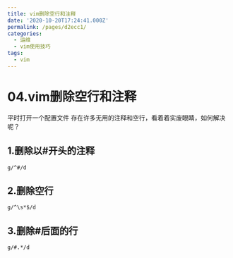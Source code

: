 ```yaml
---
title: vim删除空行和注释
date: '2020-10-20T17:24:41.000Z'
permalink: /pages/d2ecc1/
categories:
  - 运维
  - vim使用技巧
tags:
  - vim
---
```


# 04.vim删除空行和注释

平时打开一个配置文件 存在许多无用的注释和空行，看着着实废眼睛，如何解决呢？ 

## 1.删除以\#开头的注释

`g/^#/d`

## 2.删除空行

`g/^\s*$/d`

## 3.删除\#后面的行

`g/#.*/d`

